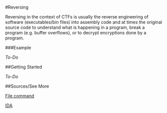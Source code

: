 #Reversing

Reversing in the context of CTFs is usually the reverse engineering of software (executables/bin files) into assembly code and at times the original source code to understand what is happening in a program, break a program (e.g. buffer overflows), or to decrypt encryptions done by a program.

###Example

*To-Do*

##Getting Started

*To-Do*

##Sources/See More

[File command](http://unixhelp.ed.ac.uk/CGI/man-cgi?file)

[IDA](https://www.hex-rays.com/products/ida/)